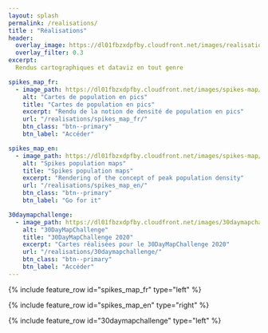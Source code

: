 ```yaml
---
layout: splash
permalink: /realisations/
title : "Réalisations"   
header:
  overlay_image: https://dl01fbzxdpfby.cloudfront.net/images/realisations_puzzle.webp
  overlay_filter: 0.3
excerpt:
  Rendus cartographiques et dataviz en tout genre

spikes_map_fr:
  - image_path: https://dl01fbzxdpfby.cloudfront.net/images/spikes-map/african_pop_border_hd.webp
    alt: "Cartes de population en pics"
    title: "Cartes de population en pics"
    excerpt: "Rendu de la notion de densité de population en pics"
    url: "/realisations/spikes_map_fr/"
    btn_class: "btn--primary"
    btn_label: "Accéder"

spikes_map_en:
  - image_path: https://dl01fbzxdpfby.cloudfront.net/images/spikes-map/african_pop_border_hd.webp
    alt: "Spikes population maps"
    title: "Spikes population maps"
    excerpt: "Rendering of the concept of peak population density"
    url: "/realisations/spikes_map_en/"
    btn_class: "btn--primary"
    btn_label: "Go for it"

30daymapchallenge:
  - image_path: https://dl01fbzxdpfby.cloudfront.net/images/30daymapchallenge/map_challenge_themes_2020_ac.webp
    alt: "30DayMapChallenge"
    title: "30DayMapChallenge 2020"
    excerpt: "Cartes réalisées pour le 30DayMapChallenge 2020"
    url: "/realisations/30daymapchallenge/"
    btn_class: "btn--primary"
    btn_label: "Accéder"
---
```


{% include feature_row id="spikes_map_fr" type="left" %}

{% include feature_row id="spikes_map_en" type="right" %}

{% include feature_row id="30daymapchallenge" type="left" %}
